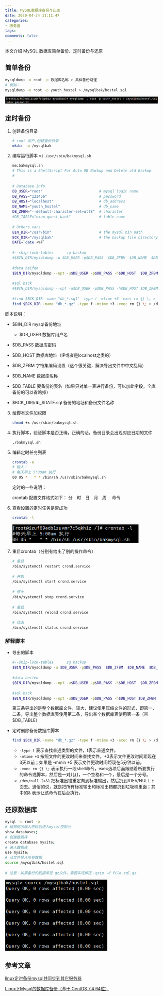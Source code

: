 ```yaml
---
title: MySQL数据库备份与还原
date: 2020-04-24 11:11:47
categories:
- 服务器
tags:
comments: false
---
```


本文介绍 MySQL 数据库简单备份、定时备份与还原

<!-- more -->



## 简单备份

```bash
mysqldump -u root -p 数据库名称 > 具体备份路径
# 例如：
mysqldump -u root -p youth_hostel > /mysqlbak/hostel.sql
```

![image-20200424111535291](MySQL数据库备份与还原.assets/image-20200424111535291.png)



## 定时备份

1. 创建备份目录

   ```bash
   # root 用户,创建备份目录
   mkdir -p /mysqlbak
   ```

2. 编写运行脚本 `vi /usr/sbin/bakmysql.sh`

   ```bash
   me:bakmysql.sh
   # This is a ShellScript For Auto DB Backup and Delete old Backup
   #
   
   # Database info
   DB_USER="root"                          # mysql login name
   DB_PASS="123456"                        # password
   DB_HOST="localhost"                     # db_address
   DB_NAME="youth_hostel"                  # db_name
   DB_ZFBM="--default-character-set=utf8"  # character
   #DB_TABLE="exam_quest_bank"             # table name
   
   # Others vars
   BIN_DIR="/usr/bin"                      # the mysql bin path
   BCK_DIR="/mysqlbak"                     # the backup file directory
   DATE=`date +%F`
   
   #--skip-lock-tables      zg backup
   #$BIN_DIR/mysqldump -u $DB_USER -p$DB_PASS  $DB_ZFBM  $DB_NAME  $DB_TABLE | gzip > $BCK_DIR/db_$DATE.sql.gz
   
   #data beifen
   $BIN_DIR/mysqldump --opt -u$DB_USER -p$DB_PASS -h$DB_HOST  $DB_ZFBM  $DB_NAME | gzip > $BCK_DIR/db_$DATE.sql.gz
   
   #sql back
   #$BIN_DIR/mysqldump --opt -u$DB_USER -p$DB_PASS -h$DB_HOST $DB_ZFBM  $DB_NAME  $DB_TABLE > $BCK_DIR/db_$DATE.sql
   
   #find $BCK_DIR -name "db_*.sql" -type f -mtime +3 -exec rm {} \; > /dev/null 2>&1
   find $BCK_DIR -name "db_*.gz" -type f -mtime +3 -exec rm {} \; > /dev/null 2>&1
   ```
   

脚本说明：

- $BIN_DIR  mysql备份地址
   - $DB_USER  数据库用户名
   
- $DB_PASS   数据库密码
  
- $DB_HOST   数据库地址（IP或者是localhost之类的）
  
- $DB_ZFBM   字符集编码设置（这个很关键，解决导出文件中中文乱码）
  
- $DB_NAME  数据库名称
  
- $DB_TABLE  要备份的表名（如果只对单一表进行备份，可以加此字段，全库备份的可以省略掉）
  
- $BCK_DIR/db_$DATE.sql   备份的地址和备份文件名称 
  
3. 给脚本文件加权限

    ```bash
    chmod +x /usr/sbin/bakmysql.sh
    ```

4. 执行脚本，验证脚本是否正确，正确的话，备份目录会出现对应日期的文件

    ```bash
    ./bakmysql.sh
    ```

5. 编辑定时任务列表

   ```bash
   crontab -e
   # 输入：
   # 每天早上 5:00am 执行
   00 05 *   * * /bin/sh /usr/sbin/bakmysql.sh
   ```

   定时的一些说明：

   crontab 配置文件格式如下：
   分　时　日　月　周　 命令

6. 查看设置的定时任务是否成功

    ```bash
    crontab -l
    ```

    ![image-20200424113856176](MySQL数据库备份与还原.assets/image-20200424113856176.png)

7. 重启crontab（分别有给出了别的操作命令）

    ```bash
    # 重启
    /bin/systemctl restart crond.service
     
    # 开启
    /bin/systemctl start crond.service
     
    # 停止
    /bin/systemctl stop crond.service
     
    # 重载
    /bin/systemctl reload crond.service
     
    # 状态
    /bin/systemctl status crond.service
    ```

    


### 解释脚本

- 导出的脚本

    ```bash
    #--skip-lock-tables      zg backup
    $BIN_DIR/mysqldump -u $DB_USER -p$DB_PASS  $DB_ZFBM  $DB_NAME  $DB_TABLE | gzip > $BCK_DIR/db_$DATE.sql.gz

    #data beifen
    $BIN_DIR/mysqldump --opt -u$DB_USER -p$DB_PASS -h$DB_HOST  $DB_ZFBM  $DB_NAME | gzip > $BCK_DIR/db_$DATE.sql.gz

    #sql back
    $BIN_DIR/mysqldump --opt -u$DB_USER -p$DB_PASS -h$DB_HOST $DB_ZFBM  $DB_NAME  $DB_TABLE > $BCK_DIR/db_$DATE.sql
    ```
    
    第三条导出的是整个数据库文件，较大，建议使用压缩文件的形式，即第一、二条，导出整个数据库表使用第二条，导出某个数据库表使用第一条（带 $DB_TABLE）
    
- 定时删除备份数据库脚本

  ```bash
  find $BCK_DIR -name "db_*.gz" -type f -mtime +3 -exec rm {} \; > /dev/null 2>&1
  ```

  - `-type f`                    表示查找普通类型的文件，f表示普通文件。
  - `-mtime +3`                按照文件的更改时间来查找文件，+3表示文件更改时间距现在3天以前；如果是 -mmin +5 表示文件更改时间距现在5分钟以前。
  - `-exec rm {} \;`       表示执行一段shell命令，exec选项后面跟随着所要执行的命令或脚本，然后是一对儿{}，一个空格和一个，最后是一个分号。
  - `/dev/null 2>&1`       把标准出错重定向到标准输出，然后扔到/DEV/NULL下面去。通俗的说，就是把所有标准输出和标准出错都扔到垃圾桶里面；其中的& 表示让该命令在后台执行。



## 还原数据库

```bash
mysql -u root -p
# 根据提示输入密码后进入mysql控制台
show databases;
# 创建数据库
create database mysite;
# 进入数据库
use mysite;
# 从文件导入所有数据
source /mysqlbak/hostel.sql

# 注意：如果备份的数据库是 gz文件，需要实现解压：gzip -d file.sql.gz
```

![image-20200424111645621](MySQL数据库备份与还原.assets/image-20200424111645621.png)



## 参考文章

[linux定时备份mysql并同步到其它服务器](https://www.cnblogs.com/ityouknow/p/5923489.html)

[Linux下Mysql的数据库备份（基于 CentOS 7.4 64位）](https://blog.csdn.net/u014135369/article/details/81302526)